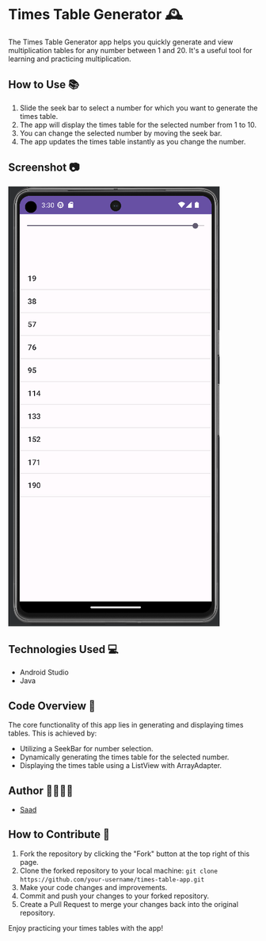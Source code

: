 # Times Table Generator 🕰️

The Times Table Generator app helps you quickly generate and view multiplication tables for any number between 1 and 20. It's a useful tool for learning and practicing multiplication.

## How to Use 📚

1. Slide the seek bar to select a number for which you want to generate the times table.
2. The app will display the times table for the selected number from 1 to 10.
3. You can change the selected number by moving the seek bar.
4. The app updates the times table instantly as you change the number.

## Screenshot 📷

![Times Table Screenshot](../screenshots/ttapp.PNG)

## Technologies Used 💻

- Android Studio
- Java

## Code Overview 🧩

The core functionality of this app lies in generating and displaying times tables. This is achieved by:
- Utilizing a SeekBar for number selection.
- Dynamically generating the times table for the selected number.
- Displaying the times table using a ListView with ArrayAdapter.

## Author 👩‍💻👨‍💻

- [Saad](https://github.com/bluekitsune-sad)

## How to Contribute 🤝

1. Fork the repository by clicking the "Fork" button at the top right of this page.
2. Clone the forked repository to your local machine: `git clone https://github.com/your-username/times-table-app.git`
3. Make your code changes and improvements.
4. Commit and push your changes to your forked repository.
5. Create a Pull Request to merge your changes back into the original repository.

Enjoy practicing your times tables with the app!

